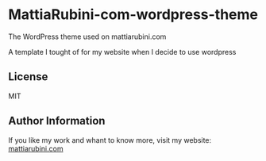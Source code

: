 # MattiaRubini-com-wordpress-theme
The WordPress theme used on mattiarubini.com

A template I tought of for my website when I decide to use wordpress


License
-------

MIT

Author Information
------------------

If you like my work and whant to know more, visit my website:
[mattiarubini.com](https://www.mattiarubini.com)
